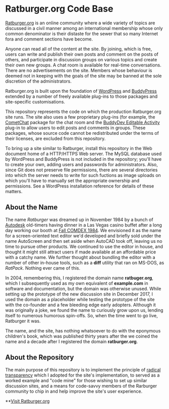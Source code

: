 # Ratburger.org Code Base

[Ratburger.org](https://www.ratburger.org/) is an online community where a wide variety
of topics are discussed in a civil manner among an international membership whose
only common denominator is their distaste for the sewer that so many Internet
fora and comment sections have become.

Anyone can read all of the content at the site.  By joining, which is free, users can
write and publish their own posts and comment on the posts of others, and participate
in discussion groups on various topics and create their own new groups.  A chat room
is available for real-time conversations.  There are no advertisements on the site.
Members whose behaviour is deemed not in keeping with the goals of the site may be
banned at the sole discretion of the administrators.

Ratburger.org is built upon the foundation of [WordPress](https://wordpress.org/)
and [BuddyPress](https://buddypress.org/) extended by a number of
freely available plug-ins to those packages and site-specific customisations.

This repository represents the code on which the production Ratburger.org site
runs.  The site also uses a few proprietary plug-ins (for example, the
[CometChat](https://www.cometchat.com/) package for the chat room and
the [BuddyDev Editable Activity](https://buddydev.com/plugins/bp-editable-activity/)
plug-in to allow users to edit posts and comments in groups.  These packages,
whose source code cannot be redistributed under the terms of their licenses,
are excluded from this repository.

To bring up a site similar to Ratburger, install this repository in the Web
document home of a HTTP/HTTPS Web server.  The MySQL database used by
WordPress and BuddyPress is not included in the repository; you'll have to
create your own, adding users and passwords for administrators.  Also,
since Git does not preserve file permissions, there are several directories
into which the server needs to write for such fuctions as image uploads
on which you'll have to manually set the appropriate ownership and
permissions.  See a WordPress installation reference for details of these
matters.

## About the Name

The name _Ratburger_ was dreamed up in November 1984 by a bunch of
[Autodesk](http://www.fourmilab.ch/autofile/)
old-timers having dinner in a Las Vegas casino buffet after a long day working
our booth at
[Fall COMDEX 1984](http://www.fourmilab.ch/autofile/images/tradeshows/comdex_1984/).
We envisioned it as the name for a screen-oriented text editor we'd developed
and briefly sold under the name AutoScreen and then set aside when AutoCAD
took off, leaving us no time to pursue other products.  We continued to use
the editor in house, and thought it might still attract users if made available
at an affordable price with a catchy name.  We further thought about bundling
the editor with a number of other in-house tools, such as a **diff**
utility that ran on MS-DOS, as _RatPack_.  Nothing ever came of this.

In 2004, remembering this, I registered the domain name **ratbuger.org**, which
I subsequently used as my own equivalent of **example.com** in software and
documentation, but the domain was otherwise unused.  While setting up the
prototype of the new discussion site in December 2017, I used the
domain as a placeholder while testing the prototype of the site with
the co-founder and a few bleeding edge early adopters.  Although it was
originally a joke, we found the name to curiously grow upon us, lending
itself to numerous humorous spin-offs.  So, when the time went to go
live, Ratburger it was.

The name, and the site, has nothing whatsoever to do with the eponymous
children's book, which was published thirty years after the we coined
the name and a decade after I registered the domain **ratburger.org**.

## About the Repository

The main purpose of this repository is to implement the principle of
[radical transparency](http://www.ratburger.org/index.php/2017/12/18/radical-transparency/)
which I adopted for the site's implementation, to served as a worked
example and "code mine" for those wishing to set up similar discussion
sites, and a means for code-savvy members of the Rarburger community to
chip in and help improve the site's user experience.

**[Visit Ratburger.org](https://www.ratburger.org/)

